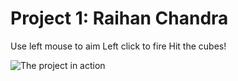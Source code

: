 # Project 1: Raihan Chandra

Use left mouse to aim
Left click to fire
Hit the cubes!

![The project in action](projcap)

[projcap]: https://imgur.com/HbAVRGc.png "project screenshot"